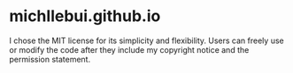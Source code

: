 # michllebui.github.io

I chose the MIT license for its simplicity and flexibility. Users can freely use or modify the code after they include my copyright notice and the permission statement. 